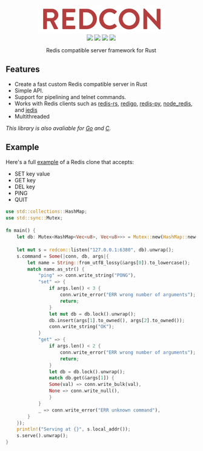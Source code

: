 <p align="center">
<img 
    src="logo.png" 
    width="336" border="0" alt="REDCON">
<br>
<a href="LICENSE"><img src="https://img.shields.io/crates/l/redcon.svg?style=flat-square"></a>
<a href="https://crates.io/crates/redcon"><img src="https://img.shields.io/crates/d/redcon.svg?style=flat-square"></a>
<a href="https://crates.io/crates/redcon/"><img src="https://img.shields.io/crates/v/redcon.svg?style=flat-square"></a>
<a href="https://docs.rs/redcon/"><img src="https://img.shields.io/badge/docs-rustdoc-369?style=flat-square"></a>
</p>

<p align="center">Redis compatible server framework for Rust</p>

## Features

- Create a fast custom Redis compatible server in Rust
- Simple API.
- Support for pipelining and telnet commands.
- Works with Redis clients such as [redis-rs](https://github.com/redis-rs/redis-rs), [redigo](https://github.com/garyburd/redigo), [redis-py](https://github.com/andymccurdy/redis-py), [node_redis](https://github.com/NodeRedis/node_redis), and [jedis](https://github.com/xetorthio/jedis)
- Multithreaded

*This library is also avaliable for [Go](https://github.com/tidwall/redcon) and [C](https://github.com/tidwall/redcon.c).*

## Example

Here's a full [example](examples/kvstore) of a Redis clone that accepts:

- SET key value
- GET key
- DEL key
- PING
- QUIT

```rust
use std::collections::HashMap;
use std::sync::Mutex;

fn main() {
    let db: Mutex<HashMap<Vec<u8>, Vec<u8>>> = Mutex::new(HashMap::new());

    let mut s = redcon::listen("127.0.0.1:6380", db).unwrap();
    s.command = Some(|conn, db, args|{
        let name = String::from_utf8_lossy(&args[0]).to_lowercase();
        match name.as_str() {
            "ping" => conn.write_string("PONG"),
            "set" => {
                if args.len() < 3 {
                    conn.write_error("ERR wrong number of arguments");
                    return;
                }
                let mut db = db.lock().unwrap();
                db.insert(args[1].to_owned(), args[2].to_owned());
                conn.write_string("OK");
            }
            "get" => {
                if args.len() < 2 {
                    conn.write_error("ERR wrong number of arguments");
                    return;
                }
                let db = db.lock().unwrap();
                match db.get(&args[1]) {
                Some(val) => conn.write_bulk(val),
                None => conn.write_null(),
                }
            }
            _ => conn.write_error("ERR unknown command"),
        }
    });
    println!("Serving at {}", s.local_addr());
    s.serve().unwrap();
}
```
